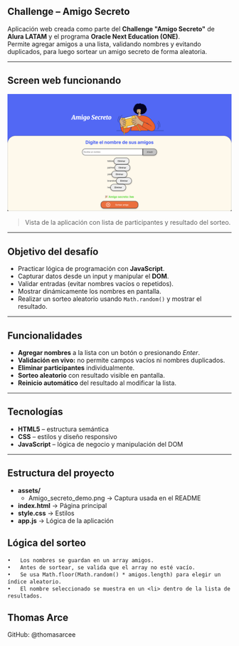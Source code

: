 ## Challenge – Amigo Secreto

Aplicación web creada como parte del **Challenge "Amigo Secreto"** de **Alura LATAM** y el programa **Oracle Next Education (ONE)**.  
Permite agregar amigos a una lista, validando nombres y evitando duplicados, para luego sortear un amigo secreto de forma aleatoria.

---

## Screen web funcionando

![Demo](assets/Amigo_secreto_demo.png)

> Vista de la aplicación con lista de participantes y resultado del sorteo.

---

## Objetivo del desafío

- Practicar lógica de programación con **JavaScript**.
- Capturar datos desde un input y manipular el **DOM**.
- Validar entradas (evitar nombres vacíos o repetidos).
- Mostrar dinámicamente los nombres en pantalla.
- Realizar un sorteo aleatorio usando `Math.random()` y mostrar el resultado.

---

## Funcionalidades

- **Agregar nombres** a la lista con un botón o presionando *Enter*.
- **Validación en vivo:** no permite campos vacíos ni nombres duplicados.
- **Eliminar participantes** individualmente.
- **Sorteo aleatorio** con resultado visible en pantalla.
- **Reinicio automático** del resultado al modificar la lista.

---

## Tecnologías

- **HTML5** – estructura semántica  
- **CSS** – estilos y diseño responsivo  
- **JavaScript** – lógica de negocio y manipulación del DOM  

---

## Estructura del proyecto

- **assets/**
  - Amigo_secreto_demo.png → Captura usada en el README
- **index.html** → Página principal
- **style.css** → Estilos
- **app.js** → Lógica de la aplicación

## Lógica del sorteo
	•	Los nombres se guardan en un array amigos.
	•	Antes de sortear, se valida que el array no esté vacío.
	•	Se usa Math.floor(Math.random() * amigos.length) para elegir un índice aleatorio.
	•	El nombre seleccionado se muestra en un <li> dentro de la lista de resultados.

## Thomas Arce
GitHub: @thomasarcee
